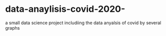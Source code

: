 # data-anaylisis-covid-2020-
a small data science project includiing the data anyalsis of covid by several graphs 
